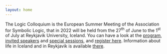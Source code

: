 ```yaml
---
layout: home
---
```

The Logic Colloquium is the European Summer Meeting of the Association for Symbolic Logic, that in 2022 will be held from the 27<sup>th</sup> of June to the 1<sup>st</sup> of July at Reykjavik University, Iceland. You can have a look at the [program](program), [invited speakers](plenary) and [special sessions](special_sessions), and [register here](https://kom.eventsair.com/logic-colloquium/logic22reg/Site/Register). Information about life in Iceland and in Reykjavik is available [there](rooms/local-info).
